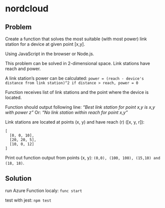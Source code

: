 # nordcloud


## Problem

Create a function that solves the most suitable (with most power) link station for a device at given point [x,y].

Using JavaScript in the browser or Node.js.

This problem can be solved in 2-dimensional space. Link stations have reach and power.

A link station’s power can be calculated:
`power = (reach - device's distance from link station)^2 if distance > reach, power = 0`

Function receives list of link stations and the point where the device is located.

Function should output following line:
_“Best link station for point x,y is x,y with power z”_
Or:
_“No link station within reach for point x,y”_

Link stations are located at points (x, y) and have reach (r) ([x, y, r]):

```
[
  [0, 0, 10],
  [20, 20, 5],
  [10, 0, 12]
]
```

Print out function output from points (x, y):
`(0,0), (100, 100), (15,10) and (18, 18)`.

## Solution

run Azure Function localy:
`func start`

test with jest:
`npm test`


